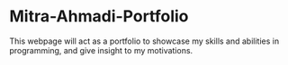 # Mitra-Ahmadi-Portfolio
This webpage will act as a portfolio to showcase my skills and abilities in programming, and give insight to my motivations.
